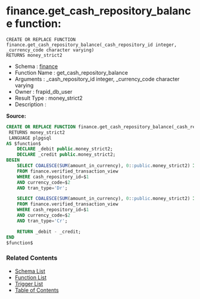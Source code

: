 # finance.get_cash_repository_balance function:

```plpgsql
CREATE OR REPLACE FUNCTION finance.get_cash_repository_balance(_cash_repository_id integer, _currency_code character varying)
RETURNS money_strict2
```
* Schema : [finance](../../schemas/finance.md)
* Function Name : get_cash_repository_balance
* Arguments : _cash_repository_id integer, _currency_code character varying
* Owner : frapid_db_user
* Result Type : money_strict2
* Description : 


**Source:**
```sql
CREATE OR REPLACE FUNCTION finance.get_cash_repository_balance(_cash_repository_id integer, _currency_code character varying)
 RETURNS money_strict2
 LANGUAGE plpgsql
AS $function$
    DECLARE _debit public.money_strict2;
    DECLARE _credit public.money_strict2;
BEGIN
    SELECT COALESCE(SUM(amount_in_currency), 0::public.money_strict2) INTO _debit
    FROM finance.verified_transaction_view
    WHERE cash_repository_id=$1
    AND currency_code=$2
    AND tran_type='Dr';

    SELECT COALESCE(SUM(amount_in_currency), 0::public.money_strict2) INTO _credit
    FROM finance.verified_transaction_view
    WHERE cash_repository_id=$1
    AND currency_code=$2
    AND tran_type='Cr';

    RETURN _debit - _credit;
END
$function$

```

### Related Contents
* [Schema List](../../schemas.md)
* [Function List](../../functions.md)
* [Trigger List](../../triggers.md)
* [Table of Contents](../../README.md)

